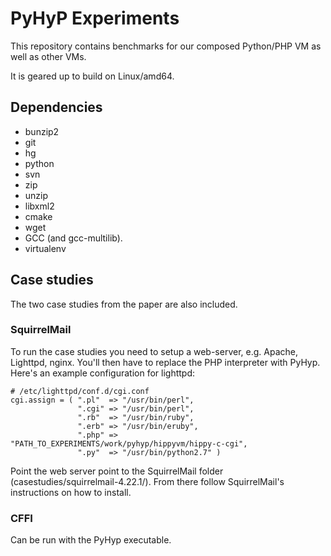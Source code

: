# PyHyP Experiments

This repository contains benchmarks for our composed Python/PHP VM as well
as other VMs.

It is geared up to build on Linux/amd64.

## Dependencies

 * bunzip2
 * git
 * hg
 * python
 * svn
 * zip
 * unzip
 * libxml2
 * cmake
 * wget
 * GCC (and gcc-multilib).
 * virtualenv

## Case studies

The two case studies from the paper are also included.

### SquirrelMail
To run the case studies you need to setup a web-server, e.g. Apache,
Lighttpd, nginx. You'll then have to replace the PHP interpreter with PyHyp.
Here's an example configuration for lighttpd:

```
# /etc/lighttpd/conf.d/cgi.conf
cgi.assign = ( ".pl"  => "/usr/bin/perl",
               ".cgi" => "/usr/bin/perl",
               ".rb"  => "/usr/bin/ruby",
               ".erb" => "/usr/bin/eruby",
               ".php" => "PATH_TO_EXPERIMENTS/work/pyhyp/hippyvm/hippy-c-cgi",
               ".py"  => "/usr/bin/python2.7" )
```

Point the web server point to the SquirrelMail folder
(casestudies/squirrelmail-4.22.1/). From there follow SquirrelMail's
instructions on how to install.

### CFFI
Can be run with the PyHyp executable.
